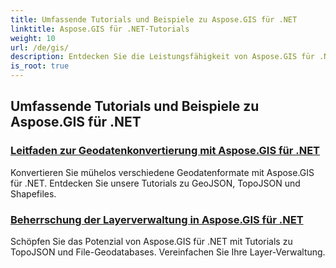 ```yaml
---
title: Umfassende Tutorials und Beispiele zu Aspose.GIS für .NET
linktitle: Aspose.GIS für .NET-Tutorials
weight: 10
url: /de/gis/
description: Entdecken Sie die Leistungsfähigkeit von Aspose.GIS für .NET durch umfassende Tutorials. Meistern Sie Geodatenkonvertierung, Geometrieerstellung, Analyse, Layerverwaltung und mehr.
is_root: true
---
```

## Umfassende Tutorials und Beispiele zu Aspose.GIS für .NET 
### [Leitfaden zur Geodatenkonvertierung mit Aspose.GIS für .NET](./guide-to-geo-data-conversion/)
Konvertieren Sie mühelos verschiedene Geodatenformate mit Aspose.GIS für .NET. Entdecken Sie unsere Tutorials zu GeoJSON, TopoJSON und Shapefiles.
### [Beherrschung der Layerverwaltung in Aspose.GIS für .NET](./mastering-layer-management/)
Schöpfen Sie das Potenzial von Aspose.GIS für .NET mit Tutorials zu TopoJSON und File-Geodatabases. Vereinfachen Sie Ihre Layer-Verwaltung.